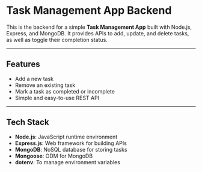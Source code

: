# Task Management App Backend

This is the backend for a simple **Task Management App** built with Node.js, Express, and MongoDB. It provides APIs to add, update, and delete tasks, as well as toggle their completion status.

---

## Features

- Add a new task
- Remove an existing task
- Mark a task as completed or incomplete
- Simple and easy-to-use REST API

---

## Tech Stack

- **Node.js**: JavaScript runtime environment
- **Express.js**: Web framework for building APIs
- **MongoDB**: NoSQL database for storing tasks
- **Mongoose**: ODM for MongoDB
- **dotenv**: To manage environment variables
